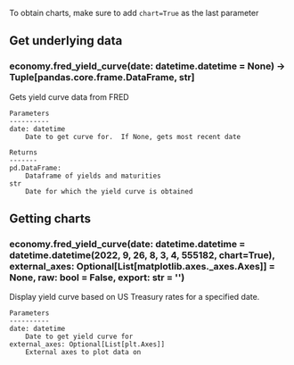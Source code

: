 To obtain charts, make sure to add `chart=True` as the last parameter

## Get underlying data 
### economy.fred_yield_curve(date: datetime.datetime = None) -> Tuple[pandas.core.frame.DataFrame, str]

Gets yield curve data from FRED

    Parameters
    ----------
    date: datetime
        Date to get curve for.  If None, gets most recent date

    Returns
    -------
    pd.DataFrame:
        Dataframe of yields and maturities
    str
        Date for which the yield curve is obtained

## Getting charts 
### economy.fred_yield_curve(date: datetime.datetime = datetime.datetime(2022, 9, 26, 8, 3, 4, 555182, chart=True), external_axes: Optional[List[matplotlib.axes._axes.Axes]] = None, raw: bool = False, export: str = '')

Display yield curve based on US Treasury rates for a specified date.

    Parameters
    ----------
    date: datetime
        Date to get yield curve for
    external_axes: Optional[List[plt.Axes]]
        External axes to plot data on
